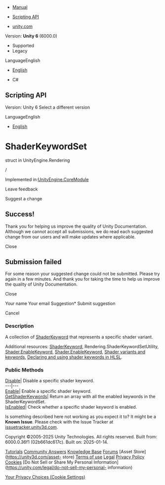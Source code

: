 [ ]()

  * [Manual](../Manual/index.html)
  * [Scripting API](../ScriptReference/index.html)

  * [unity.com](https://unity.com/)

Version: **Unity 6** (6000.0)

  * Supported
  * Legacy

LanguageEnglish

  * [English]()

  * C#

[ ](https://docs.unity3d.com)

## Scripting API

Version: Unity 6 Select a different version

LanguageEnglish

  * [English]()

# ShaderKeywordSet

struct in UnityEngine.Rendering

/

Implemented in:[UnityEngine.CoreModule](UnityEngine.CoreModule.html)

Leave feedback

Suggest a change

## Success!

Thank you for helping us improve the quality of Unity Documentation. Although
we cannot accept all submissions, we do read each suggested change from our
users and will make updates where applicable.

Close

## Submission failed

For some reason your suggested change could not be submitted. Please <a>try
again</a> in a few minutes. And thank you for taking the time to help us
improve the quality of Unity Documentation.

Close

Your name Your email Suggestion* Submit suggestion

Cancel

[ ]()

### Description

A collection of [ShaderKeyword](Rendering.ShaderKeyword.html) that represents
a specific shader variant.

Additional resources: [ShaderKeyword](Rendering.ShaderKeyword.html),
Rendering.ShaderKeywordSetUtility,
[Shader.EnableKeyword](Shader.EnableKeyword.html),
[Shader.EnableKeyword](Shader.EnableKeyword.html), [Shader variants and
keywords](../Manual/shader-variants-and-keywords.html), [Declaring and using
shader keywords in HLSL](../Manual/SL-MultipleProgramVariants.html).

### Public Methods

[Disable](Rendering.ShaderKeywordSet.Disable.html)| Disable a specific shader
keyword.  
---|---  
[Enable](Rendering.ShaderKeywordSet.Enable.html)| Enable a specific shader
keyword.  
[GetShaderKeywords](Rendering.ShaderKeywordSet.GetShaderKeywords.html)| Return
an array with all the enabled keywords in the ShaderKeywordSet.  
[IsEnabled](Rendering.ShaderKeywordSet.IsEnabled.html)| Check whether a
specific shader keyword is enabled.  
  
Is something described here not working as you expect it to? It might be a
**Known Issue**. Please check with the Issue Tracker at
[issuetracker.unity3d.com](https://issuetracker.unity3d.com).

Copyright ©2005-2025 Unity Technologies. All rights reserved. Built from:
6000.0.36f1 (02b661dc617c). Built on: 2025-01-14.

[Tutorials](https://unity3d.com/learn) [Community
Answers](https://answers.unity3d.com) [Knowledge
Base](https://support.unity3d.com/hc/en-us)
[Forums](https://forum.unity3d.com) [Asset Store](https://unity3d.com/asset-
store) [Terms of use](https://docs.unity3d.com/Manual/TermsOfUse.html)
[Legal](https://unity.com/legal) [Privacy
Policy](https://unity.com/legal/privacy-policy)
[Cookies](https://unity.com/legal/cookie-policy) [Do Not Sell or Share My
Personal Information](https://unity.com/legal/do-not-sell-my-personal-
information)

[Your Privacy Choices (Cookie Settings)](javascript:void\(0\);)

